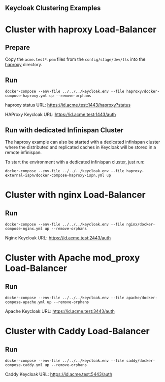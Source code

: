 Keycloak Clustering Examples
----

# Cluster with haproxy Load-Balancer 

## Prepare

Copy the `acme.test*.pem` files from the `config/stage/dev/tls` into the [haproxy](haproxy) directory.

## Run 
```
docker-compose --env-file ../../../keycloak.env --file haproxy/docker-compose-haproxy.yml up --remove-orphans
```

haproxy status URL: https://id.acme.test:1443/haproxy?status

HAProxy Keycloak URL: https://id.acme.test:1443/auth

## Run with dedicated Infinispan Cluster

The haproxy example can also be started with a dedicated infinispan cluster where the 
distributed and replicated caches in Keycloak will be stored in a remote infinispan. 

To start the environment with a dedicated infinispan cluster, just run:
```
docker-compose --env-file ../../../keycloak.env --file haproxy-external-ispn/docker-compose-haproxy-ispn.yml up
```

# Cluster with nginx Load-Balancer

## Run
```
docker-compose --env-file ../../../keycloak.env --file nginx/docker-compose-nginx.yml up --remove-orphans
```

Nginx Keycloak URL: https://id.acme.test:2443/auth

# Cluster with Apache mod_proxy Load-Balancer

## Run
```
docker-compose --env-file ../../../keycloak.env --file apache/docker-compose-apache.yml up --remove-orphans
```

Apache Keycloak URL: https://id.acme.test:3443/auth

# Cluster with Caddy Load-Balancer

## Run
```
docker-compose --env-file ../../../keycloak.env --file caddy/docker-compose-caddy.yml up --remove-orphans
```

Caddy Keycloak URL: https://id.acme.test:5443/auth
